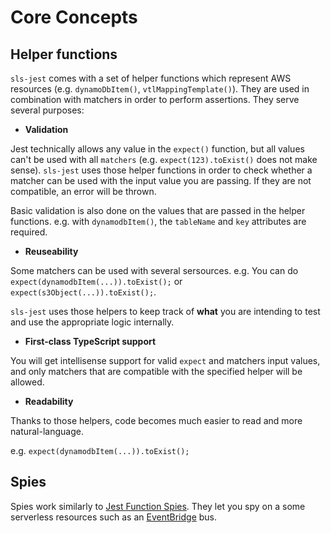# Core Concepts

## Helper functions

`sls-jest` comes with a set of helper functions which represent AWS resources (e.g. `dynamoDbItem()`, `vtlMappingTemplate()`). They are used in combination with matchers in order to perform assertions. They serve several purposes:

- **Validation**

Jest technically allows any value in the `expect()` function, but all values can't be used with all `matchers` (e.g. `expect(123).toExist()` does not make sense). `sls-jest` uses those helper functions in order to check whether a matcher can be used with the input value you are passing. If they are not compatible, an error will be thrown.

Basic validation is also done on the values that are passed in the helper functions. e.g. with `dynamodbItem()`, the `tableName` and `key` attributes are required.

- **Reuseability**

Some matchers can be used with several sersources. e.g. You can do `expect(dynamodbItem(...)).toExist();` or `expect(s3Object(...)).toExist();`.

`sls-jest` uses those helpers to keep track of **what** you are intending to test and use the appropriate logic internally.

- **First-class TypeScript support**

You will get intellisense support for valid `expect` and matchers input values, and only matchers that are compatible with the specified helper will be allowed.

- **Readability**

Thanks to those helpers, code becomes much easier to read and more natural-language.

e.g. `expect(dynamodbItem(...)).toExist();`

## Spies

Spies work similarly to [Jest Function Spies](https://jestjs.io/docs/mock-function-api). They let you spy on a some serverless resources such as an [EventBridge](spies/eventbridge.md) bus.
